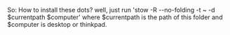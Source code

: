 So: How to install these dots?
well, just run 'stow -R --no-folding -t ~ -d $currentpath $computer' where $currentpath is the path of this folder and $computer is desktop or thinkpad.
